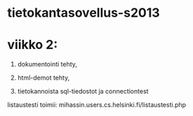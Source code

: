tietokantasovellus-s2013
========================
viikko 2:
=========
1. dokumentointi tehty,

2. html-demot tehty,

3. tietokannoista sql-tiedostot ja connectiontest

listaustesti toimii:
mihassin.users.cs.helsinki.fi/listaustesti.php
